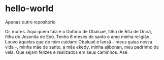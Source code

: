 # hello-world
Apenas outro repositório

Oi, mores.
Aqui quem fala é o Dofono de Obaluaê, filho de Rita de Onirá, filha de Jesonita de Exú.
Tenho 6 meses de santo e amo minha religião.
Louvo àqueles que de mim cuidam: Obaluaê e Iansã - meus guias nessa vida -,
minha mãe de santo, a mãe ekedy, minha ajibonan, meu padrinho de vela. 
Que sejam felizes e realizados em seus caminhos.
Asé.
